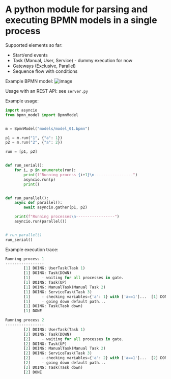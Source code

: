 # A python module for parsing and executing BPMN models in a single process

Supported elements so far:

-   Start/end events
-   Task (Manual, User, Service) - dummy execution for now
-   Gateways (Exclusive, Parallel)
-   Sequence flow with conditions

Example BPMN model:
![image](https://user-images.githubusercontent.com/714889/114159824-81c65d80-9926-11eb-8b74-6d5dd9bb82ea.png)

Usage with an REST API: see `server.py` 

Example usage:

```python
import asyncio
from bpmn_model import BpmnModel


m = BpmnModel("models/model_01.bpmn")

p1 = m.run("1", {"a": 1})
p2 = m.run("2", {"a": 2})

run = [p1, p2]


def run_serial():
    for i, p in enumerate(run):
        print(f"Running process {i+1}\n-----------------")
        asyncio.run(p)
        print()


def run_parallel():
    async def parallel():
        await asyncio.gather(p1, p2)

    print(f"Running processes\n-----------------")
    asyncio.run(parallel())


# run_parallel()
run_serial()
```

Example execution trace:

```python
Running process 1
-----------------
        [1] DOING: UserTask(Task 1)
        [1] DOING: Task(DOWN)
        [1]     - waiting for all processes in gate.
        [1] DOING: Task(UP)
        [1] DOING: ManualTask(Manual Task 2)
        [1] DOING: ServiceTask(Task 3)
        [1]     - checking variables={'a': 1} with ['a==1']...  [1] DONE: Result is True
        [1]     - going down default path...
        [1] DOING: Task(Task down)
        [1] DONE

Running process 2
-----------------
        [2] DOING: UserTask(Task 1)
        [2] DOING: Task(DOWN)
        [2]     - waiting for all processes in gate.
        [2] DOING: Task(UP)
        [2] DOING: ManualTask(Manual Task 2)
        [2] DOING: ServiceTask(Task 3)
        [2]     - checking variables={'a': 2} with ['a==1']...  [2] DONE: Result is False
        [2]     - going down default path...
        [2] DOING: Task(Task down)
        [2] DONE
```
